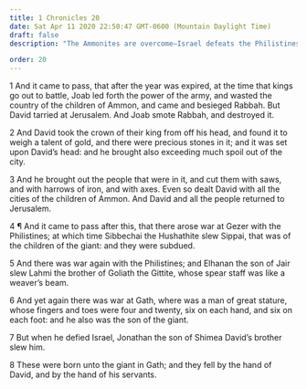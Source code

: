 ```yaml
---
title: 1 Chronicles 20
date: Sat Apr 11 2020 22:50:47 GMT-0600 (Mountain Daylight Time)
draft: false
description: "The Ammonites are overcome—Israel defeats the Philistines."

order: 20
---
```

    
1 And it came to pass, that after the year was expired, at the time that kings go out to battle, Joab led forth the power of the army, and wasted the country of the children of Ammon, and came and besieged Rabbah. But David tarried at Jerusalem. And Joab smote Rabbah, and destroyed it.

2 And David took the crown of their king from off his head, and found it to weigh a talent of gold, and there were precious stones in it; and it was set upon David’s head: and he brought also exceeding much spoil out of the city.

3 And he brought out the people that were in it, and cut them with saws, and with harrows of iron, and with axes. Even so dealt David with all the cities of the children of Ammon. And David and all the people returned to Jerusalem.

4 ¶ And it came to pass after this, that there arose war at Gezer with the Philistines; at which time Sibbechai the Hushathite slew Sippai, that was of the children of the giant: and they were subdued.

5 And there was war again with the Philistines; and Elhanan the son of Jair slew Lahmi the brother of Goliath the Gittite, whose spear staff was like a weaver’s beam.

6 And yet again there was war at Gath, where was a man of great stature, whose fingers and toes were four and twenty, six on each hand, and six on each foot: and he also was the son of the giant.

7 But when he defied Israel, Jonathan the son of Shimea David’s brother slew him.

8 These were born unto the giant in Gath; and they fell by the hand of David, and by the hand of his servants.
